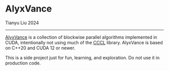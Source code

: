 # AlyxVance

Tianyu Liu 2024

------------------------

[AlyxVance](https://half-life.fandom.com/wiki/Alyx_Vance) is a collection of blockwise parallel algorithms implemented in CUDA, intentionally not using much of the [CCCL](https://github.com/NVIDIA/cccl) library. AlyxVance is based on C++20 and CUDA 12 or newer.

This is a side project just for fun, learning, and exploration. Do not use it in production code.

